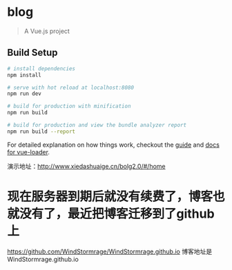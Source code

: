 # blog

> A Vue.js project

## Build Setup

``` bash
# install dependencies
npm install

# serve with hot reload at localhost:8080
npm run dev

# build for production with minification
npm run build

# build for production and view the bundle analyzer report
npm run build --report
```

For detailed explanation on how things work, checkout the [guide](http://vuejs-templates.github.io/webpack/) and [docs for vue-loader](http://vuejs.github.io/vue-loader).

演示地址：http://www.xiedashuaige.cn/bolg2.0/#/home


# 现在服务器到期后就没有续费了，博客也就没有了，最近把博客迁移到了github上
https://github.com/WindStormrage/WindStormrage.github.io
博客地址是
WindStormrage.github.io
